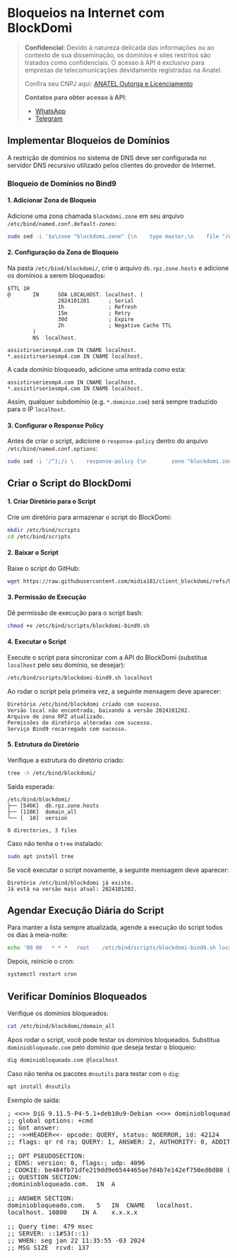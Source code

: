 # Bloqueios na Internet com BlockDomi

> **Confidencial**: Devido à natureza delicada das informações ou ao contexto de sua disseminação, os domínios e sites restritos são tratados como confidenciais. O acesso à API é exclusivo para empresas de telecomunicações devidamente registradas na Anatel.
>
> Confira seu CNPJ aqui: [ANATEL Outorga e Licenciamento](https://informacoes.anatel.gov.br/paineis/outorga-e-licenciamento)
>
> **Contatos para obter acesso à API**:
> - [WhatsApp](https://api.whatsapp.com/send/?phone=5584998667245&text=Como+obter+acesso+a+API%3F&type=phone_number&app_absent=0)
> - [Telegram](https://t.me/LucasMidia)

## Implementar Bloqueios de Domínios

A restrição de domínios no sistema de DNS deve ser configurada no servidor DNS recursivo utilizado pelos clientes do provedor de Internet.

### Bloqueio de Domínios no Bind9

#### 1. Adicionar Zona de Bloqueio
Adicione uma zona chamada `blockdomi.zone` em seu arquivo `/etc/bind/named.conf.default-zones`:

```sh
sudo sed -i '$a\zone "blockdomi.zone" {\n    type master;\n    file "/etc/bind/blockdomi/db.rpz.zone.hosts";\n};' /etc/bind/named.conf.default-zones
```

#### 2. Configuração da Zona de Bloqueio
Na pasta `/etc/bind/blockdomi/`, crie o arquivo `db.rpz.zone.hosts` e adicione os domínios a serem bloqueados:

```
$TTL 1H
@       IN      SOA LOCALHOST. localhost. (
                2024101201      ; Serial
                1h              ; Refresh
                15m             ; Retry
                30d             ; Expire
                2h              ; Negative Cache TTL
        )
        NS  localhost.

assistirseriesmp4.com IN CNAME localhost.
*.assistirseriesmp4.com IN CNAME localhost.
```

A cada domínio bloqueado, adicione uma entrada como esta:

```
assistirseriesmp4.com IN CNAME localhost.
*.assistirseriesmp4.com IN CNAME localhost.
```

Assim, qualquer subdomínio (e.g. `*.dominio.com`) será sempre traduzido para o IP `localhost`.

#### 3. Configurar o Response Policy
Antes de criar o script, adicione o `response-policy` dentro do arquivo `/etc/bind/named.conf.options`:

```sh
sudo sed -i '/^};/i \    response-policy {\n        zone "blockdomi.zone";\n    };' /etc/bind/named.conf.options
```

## Criar o Script do BlockDomi

#### 1. Criar Diretório para o Script
Crie um diretório para armazenar o script do BlockDomi:

```sh
mkdir /etc/bind/scripts
cd /etc/bind/scripts
```

#### 2. Baixar o Script
Baixe o script do GitHub:

```sh
wget https://raw.githubusercontent.com/midia181/client_blockdomi/refs/heads/main/blockdomi-bind9.sh
```

#### 3. Permissão de Execução
Dê permissão de execução para o script bash:

```sh
chmod +x /etc/bind/scripts/blockdomi-bind9.sh
```

#### 4. Executar o Script
Execute o script para sincronizar com a API do BlockDomi (substitua `localhost` pelo seu domínio, se desejar):

```sh
/etc/bind/scripts/blockdomi-bind9.sh localhost
```

Ao rodar o script pela primeira vez, a seguinte mensagem deve aparecer:

```
Diretório /etc/bind/blockdomi criado com sucesso.
Versão local não encontrada, baixando a versão 2024101202.
Arquivo de zona RPZ atualizado.
Permissões do diretório alteradas com sucesso.
Serviço Bind9 recarregado com sucesso.
```

#### 5. Estrutura do Diretório
Verifique a estrutura do diretório criado:

```sh
tree -h /etc/bind/blockdomi/
```

Saída esperada:

```
/etc/bind/blockdomi/
├── [546K]  db.rpz.zone.hosts
├── [118K]  domain_all
└── [  10]  version

0 directories, 3 files
```

Caso não tenha o `tree` instalado:

```sh
sudo apt install tree
```

Se você executar o script novamente, a seguinte mensagem deve aparecer:

```
Diretório /etc/bind/blockdomi já existe.
Já está na versão mais atual: 2024101202.
```

## Agendar Execução Diária do Script
Para manter a lista sempre atualizada, agende a execução do script todos os dias à meia-noite:

```sh
echo '00 00   * * *   root    /etc/bind/scripts/blockdomi-bind9.sh localhost' >> /etc/crontab
```

Depois, reinicie o cron:

```sh
systemctl restart cron
```

## Verificar Domínios Bloqueados
Verifique os domínios bloqueados:

```sh
cat /etc/bind/blockdomi/domain_all
```

Apos rodar o script, você pode testar os domínios bloqueados. Substitua `dominiobloqueado.com` pelo domínio que deseja testar o bloqueio:

```sh
dig dominiobloqueado.com @localhost
```

Caso não tenha os pacotes `dnsutils` para testar com o `dig`:

```sh
apt install dnsutils
```

Exemplo de saída:

<pre>
; <<>> DiG 9.11.5-P4-5.1+deb10u9-Debian <<>> dominiobloqueado.com @localhost
;; global options: +cmd
;; Got answer:
;; ->>HEADER<<- opcode: QUERY, status: NOERROR, id: 42124
;; flags: qr rd ra; QUERY: 1, ANSWER: 2, AUTHORITY: 0, ADDITIONAL: 1
 
;; OPT PSEUDOSECTION:
; EDNS: version: 0, flags:; udp: 4096
; COOKIE: be484fb71dfe219dd9e6544465ae7d4b7e142ef750ed0d80 (good)
;; QUESTION SECTION:
;dominiobloqueado.com.	IN	A
 
;; ANSWER SECTION:
dominiobloqueado.com.	5	IN	CNAME	localhost.
localhost. 10800	IN A	x.x.x.x
 
;; Query time: 479 msec
;; SERVER: ::1#53(::1)
;; WHEN: seg jan 22 11:35:55 -03 2024
;; MSG SIZE  rcvd: 137
</pre>

